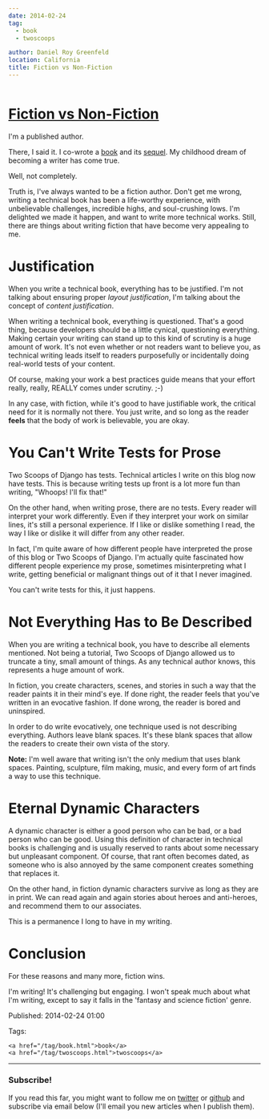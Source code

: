 ```yaml
---
date: 2014-02-24
tag:
  - book
  - twoscoops

author: Daniel Roy Greenfeld
location: California
title: Fiction vs Non-Fiction
---
```


<div class="twelve wide column">
  <h1 class="ui block header">
    <div class="content">
      <a href="/fiction-vs-non-fiction.html">Fiction vs Non-Fiction</a>
    </div>
  </h1>
  <p>I'm a published author.</p>
  <p>
    There, I said it. I co-wrote a
    <a
      href="http://twoscoopspress.com/products/two-scoops-of-django-1-5"
      target="_blank"
      >book</a
    >
    and its
    <a
      href="http://twoscoopspress.com/products/two-scoops-of-django-1-6"
      target="_blank"
      >sequel</a
    >. My childhood dream of becoming a writer has come true.
  </p>
  <p>Well, not completely.</p>
  <p>
    Truth is, I've always wanted to be a fiction author. Don't get me wrong,
    writing a technical book has been a life-worthy experience, with
    unbelievable challenges, incredible highs, and soul-crushing lows. I'm
    delighted we made it happen, and want to write more technical works. Still,
    there are things about writing fiction that have become very appealing to
    me.
  </p>
  <h1 id="justification">Justification</h1>
  <p>
    When you write a technical book, everything has to be justified. I'm not
    talking about ensuring proper <em>layout justification</em>, I'm talking
    about the concept of <em>content justification</em>.
  </p>
  <p>
    When writing a technical book, everything is questioned. That's a good
    thing, because developers should be a little cynical, questioning
    everything. Making certain your writing can stand up to this kind of
    scrutiny is a huge amount of work. It's not even whether or not readers want
    to believe you, as technical writing leads itself to readers purposefully or
    incidentally doing real-world tests of your content.
  </p>
  <p>
    Of course, making your work a best practices guide means that your effort
    really, really, REALLY comes under scrutiny. ;-)
  </p>
  <p>
    In any case, with fiction, while it's good to have justifiable work, the
    critical need for it is normally not there. You just write, and so long as
    the reader <strong>feels</strong> that the body of work is believable, you
    are okay.
  </p>
  <h1 id="you-cant-write-tests-for-prose">You Can't Write Tests for Prose</h1>
  <p>
    Two Scoops of Django has tests. Technical articles I write on this blog now
    have tests. This is because writing tests up front is a lot more fun than
    writing, "Whoops! I'll fix that!"
  </p>
  <p>
    On the other hand, when writing prose, there are no tests. Every reader will
    interpret your work differently. Even if they interpret your work on similar
    lines, it's still a personal experience. If I like or dislike something I
    read, the way I like or dislike it will differ from any other reader.
  </p>
  <p>
    In fact, I'm quite aware of how different people have interpreted the prose
    of this blog or Two Scoops of Django. I'm actually quite fascinated how
    different people experience my prose, sometimes misinterpreting what I
    write, getting beneficial or malignant things out of it that I never
    imagined.
  </p>
  <p>You can't write tests for this, it just happens.</p>
  <h1 id="not-everything-has-to-be-described">
    Not Everything Has to Be Described
  </h1>
  <p>
    When you are writing a technical book, you have to describe all elements
    mentioned. Not being a tutorial, Two Scoops of Django allowed us to truncate
    a tiny, small amount of things. As any technical author knows, this
    represents a huge amount of work.
  </p>
  <p>
    In fiction, you create characters, scenes, and stories in such a way that
    the reader paints it in their mind's eye. If done right, the reader feels
    that you've written in an evocative fashion. If done wrong, the reader is
    bored and uninspired.
  </p>
  <p>
    In order to do write evocatively, one technique used is not describing
    everything. Authors leave blank spaces. It's these blank spaces that allow
    the readers to create their own vista of the story.
  </p>
  <p>
    <strong>Note:</strong> I'm well aware that writing isn't the only medium
    that uses blank spaces. Painting, sculpture, film making, music, and every
    form of art finds a way to use this technique.
  </p>
  <h1 id="eternal-dynamic-characters">Eternal Dynamic Characters</h1>
  <p>
    A dynamic character is either a good person who can be bad, or a bad person
    who can be good. Using this definition of character in technical books is
    challenging and is usually reserved to rants about some necessary but
    unpleasant component. Of course, that rant often becomes dated, as someone
    who is also annoyed by the same component creates something that replaces
    it.
  </p>
  <p>
    On the other hand, in fiction dynamic characters survive as long as they are
    in print. We can read again and again stories about heroes and anti-heroes,
    and recommend them to our associates.
  </p>
  <p>This is a permanence I long to have in my writing.</p>
  <h1 id="conclusion">Conclusion</h1>
  <p>For these reasons and many more, fiction wins.</p>
  <p>
    I'm writing! It's challenging but engaging. I won't speak much about what
    I'm writing, except to say it falls in the 'fantasy and science fiction'
    genre.
  </p>
  <p>Published: 2014-02-24 01:00</p>
  <p>
    Tags:

    <a href="/tag/book.html">book</a>
    <a href="/tag/twoscoops.html">twoscoops</a>
  </p>
  <hr />
  <h3 class="ui header">Subscribe!</h3>
  <p>
    If you read this far, you might want to follow me on
    <a href="https://twitter.com/pydanny">twitter</a> or
    <a href="https://github.com/pydanny">github</a> and subscribe via email
    below (I'll email you new articles when I publish them).
  </p>
   
</div>
